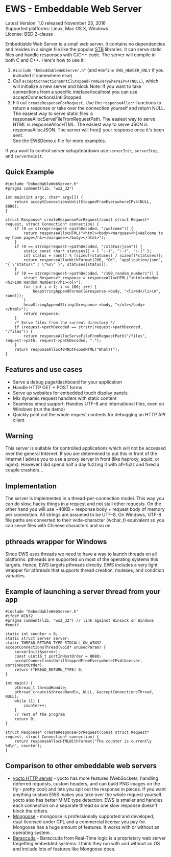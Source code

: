 # EWS - Embeddable Web Server #
Latest Version: 1.0 released November 23, 2016<br>
Supported platforms: Linux, Mac OS X, Windows<br>
License: BSD 2-clause<br>

Embeddable Web Server is a small web server. It contains no dependencies and resides in a single file like the popular [STB](https://github.com/nothings/stb) libraries. It can serve static files and handle responses with C/C++ code. The server will compile in both C and C++. Here's how to use it:<br>
1. `#include "EmbeddableWebServer.h"` (and `#define EWS_HEADER_ONLY` if you included it somewhere else)<br>
2. Call `acceptConnectionsUntilStoppedFromEverywhereIPv4(NULL)`, which will initialize a new server and block
Note: If you want to take connections from a specific inteface/localhost you can use acceptConnectionsUntilStopped<br>
3. Fill out `createResponseForRequest`. Use the `responseAlloc*` functions to return a response or take over the connection
yourself and return NULL. The easiest way to serve static files is responseAllocServeFileFromRequestPath. The easiest 
way to serve HTML is responseAllocHTML. The easiest way to serve JSON is responseAllocJSON. The server will free() your
response once it's been sent.
<br>See the EWSDemo.c file for more examples. 

If you want to control server setup/teardown use `serverInit`, `serverStop`, and `serverDeInit`.

## Quick Example ##
	#include "EmbeddableWebServer.h"
	#pragma comment(lib, "ws2_32")

	int main(int argc, char* argv[]) {
		return acceptConnectionsUntilStoppedFromEverywhereIPv4(NULL, 8080);
	}

	struct Response* createResponseForRequest(const struct Request* request, struct Connection* connection) {
		if (0 == strcmp(request->pathDecoded, "/welcome")) {
			return responseAllocHTML("<html><body><marquee><h1>Welcome to my home page</h1></marquee></body></html>");
		}
		if (0 == strcmp(request->pathDecoded, "/status/json")) {
			static const char* statuses[] = { ":-)", ":-(", ":-|" };
			int status = rand() % (sizeof(statuses) / sizeof(*statuses));
			return responseAllocWithFormat(200, "OK", "application/json", "{ \"status\" : \"%s\" }", statuses[status]);
		}
		if (0 == strcmp(request->pathDecoded, "/100_random_numbers")) {
			struct Response* response = responseAllocHTML("<html><body><h1>100 Random Numbers</h1><ol>");
			for (int i = 1; i <= 100; i++) {
				heapStringAppendFormat(&response->body, "<li>%d</li>\n", rand());
			}
			heapStringAppendString(&response->body, "</ol></body></html>");
			return response;
		}
		/* Serve files from the current directory */
		if (request->pathDecoded == strstr(request->pathDecoded, "/files")) {
			return responseAllocServeFileFromRequestPath("/files", request->path, request->pathDecoded, ".");
		}
		return responseAlloc404NotFoundHTML("What?!");
	}

## Features and use cases ##
 * Serve a debug page/dashboard for your application 
 * Handle HTTP GET + POST forms
 * Serve up websites for embedded touch display panels
 * Mix dynamic request handlers with static content
 * Seamless emoji support: Handles UTF-8 and international files, even on Windows (run the demo)
 * Quickly print out the whole request contents for debugging an HTTP API client

## Warning ##
This server is suitable for controlled applications which will not be accessed over the general Internet. If you are determined to put this in front of the Internet I advise you to use a proxy server in front (like haproxy, squid, or nginx). However I did spend half a day fuzzing it with afl-fuzz and fixed a couple crashers...

## Implementation ##
The server is implemented in a thread-per-connection model. This way you can do slow, hacky things in a request and not stall other requests. On the other hand you will use ~40KB + response body + request body of memory per connection. All strings are assumed to be UTF-8. On Windows, UTF-8 file paths are converted to their wide-character (wchar_t) equivalent so you can serve files with Chinese characters and so on.

## pthreads wrapper for Windows ##
Since EWS uses threads we need to have a way to launch threads on all platforms. pthreads are supported on most of the operating systems this targets. Hence, EWS targets pthreads directly. EWS includes a very light wrapper for pthreads that supports thread creation, mutexes, and condition variables.

## Example of launching a server thread from your app ##
    #include "EmbeddableWebServer.h"
    #ifdef WIN32
    #pragma comment(lib, "ws2_32") // link against Winsock on Windows
    #endif

    static int counter = 0;
    static struct Server server;
    static THREAD_RETURN_TYPE STDCALL_ON_WIN32 acceptConnectionsThread(void* unusedParam) {
        serverInit(&server);
        const uint16_t portInHostOrder = 8080;
        acceptConnectionsUntilStoppedFromEverywhereIPv4(&server, portInHostOrder);
        return (THREAD_RETURN_TYPE) 0;
    }

    int main() {
        pthread_t threadHandle;
        pthread_create(&threadHandle, NULL, &acceptConnectionsThread, NULL);
        while (1) {
            counter++;
        }
        // rest of the program
        return 0;
    }
    
    struct Response* createResponseForRequest(const struct Request* request, struct Connection* connection) {
        return responseAllocHTMLWithFormat("The counter is currently %d\n", counter);
    }

## Comparison to other embeddable web servers ##
* [yocto HTTP server](https://github.com/tom-seddon/yhs) - yocto has more features (WebSockets, handling deferred requests, custom headers, and can build PNG images on the fly - pretty cool) and lets you spit out the response in pieces. If you want anything custom EWS makes you take over the whole request yourself. yocto also has better MIME type detection. EWS is smaller and handles each connection on a separate thread so one slow response doesn't block the others.
* [Mongoose](https://github.com/cesanta/mongoose) - mongoose is professionally supported and developed, dual-licensed under GPL and a commercial license you pay for. Mongoose has a huge amount of features. It works with or without an operating system.
* [Baraccuda](https://realtimelogic.com/products/barracuda-application-server/) - Baraccuda from Real-Time logic is a proprietary web server targetting embedded systems. I think they run with and without an OS and include lots of features like Mongoose does.
